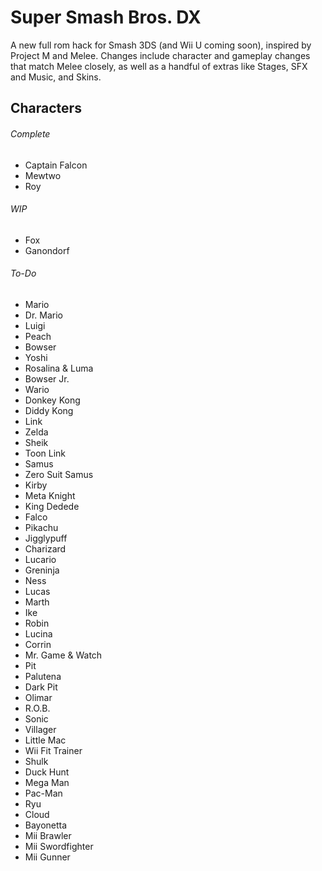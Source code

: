 # Super Smash Bros. DX
A new full rom hack for Smash 3DS (and Wii U coming soon), inspired by Project M and Melee.  Changes include character and gameplay changes that match Melee closely, as well as a handful of extras like Stages, SFX and Music, and Skins.
## Characters
###### Complete
- Captain Falcon
- Mewtwo
- Roy

###### WIP
- Fox
- Ganondorf

###### To-Do
- Mario
- Dr. Mario
- Luigi
- Peach
- Bowser
- Yoshi
- Rosalina & Luma
- Bowser Jr.
- Wario
- Donkey Kong
- Diddy Kong
- Link
- Zelda
- Sheik
- Toon Link
- Samus
- Zero Suit Samus
- Kirby
- Meta Knight
- King Dedede
- Falco
- Pikachu
- Jigglypuff
- Charizard
- Lucario
- Greninja
- Ness
- Lucas
- Marth
- Ike
- Robin
- Lucina
- Corrin
- Mr. Game & Watch
- Pit
- Palutena
- Dark Pit
- Olimar
- R.O.B.
- Sonic
- Villager
- Little Mac
- Wii Fit Trainer
- Shulk
- Duck Hunt
- Mega Man
- Pac-Man
- Ryu
- Cloud
- Bayonetta
- Mii Brawler
- Mii Swordfighter
- Mii Gunner
